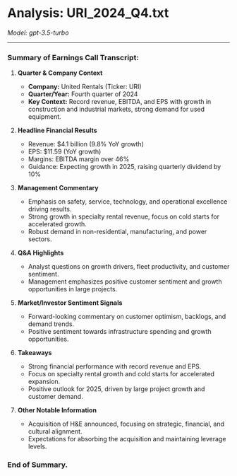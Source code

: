 # Analysis: URI_2024_Q4.txt

*Model: gpt-3.5-turbo*

---

### Summary of Earnings Call Transcript:

1. **Quarter & Company Context**
   - **Company:** United Rentals (Ticker: URI)
   - **Quarter/Year:** Fourth quarter of 2024
   - **Key Context:** Record revenue, EBITDA, and EPS with growth in construction and industrial markets, strong demand for used equipment.

2. **Headline Financial Results**
   - Revenue: $4.1 billion (9.8% YoY growth)
   - EPS: $11.59 (YoY growth)
   - Margins: EBITDA margin over 46%
   - Guidance: Expecting growth in 2025, raising quarterly dividend by 10%

3. **Management Commentary**
   - Emphasis on safety, service, technology, and operational excellence driving results.
   - Strong growth in specialty rental revenue, focus on cold starts for accelerated growth.
   - Robust demand in non-residential, manufacturing, and power sectors.

4. **Q&A Highlights**
   - Analyst questions on growth drivers, fleet productivity, and customer sentiment.
   - Management emphasizes positive customer sentiment and growth opportunities in large projects.

5. **Market/Investor Sentiment Signals**
   - Forward-looking commentary on customer optimism, backlogs, and demand trends.
   - Positive sentiment towards infrastructure spending and growth opportunities.

6. **Takeaways**
   - Strong financial performance with record revenue and EPS.
   - Focus on specialty rental growth and cold starts for accelerated expansion.
   - Positive outlook for 2025, driven by large project growth and customer demand.

7. **Other Notable Information**
   - Acquisition of H&E announced, focusing on strategic, financial, and cultural alignment.
   - Expectations for absorbing the acquisition and maintaining leverage levels.

### End of Summary.